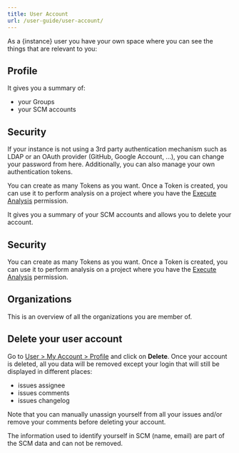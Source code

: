 ```yaml
---
title: User Account
url: /user-guide/user-account/
---
```


As a {instance} user you have your own space where you can see the things that are relevant to you:

## Profile

<!-- sonarqube -->

It gives you a summary of:

- your Groups
- your SCM accounts

## Security

If your instance is not using a 3rd party authentication mechanism such as LDAP or an OAuth provider (GitHub, Google Account, ...), you can change your password from here. Additionally, you can also manage your own authentication tokens.

You can create as many Tokens as you want. Once a Token is created, you can use it to perform analysis on a project where you have the [Execute Analysis](/instance-administration/security/) permission.

<!-- /sonarqube -->

<!-- sonarcloud -->

It gives you a summary of your SCM accounts and allows you to delete your account.

## Security

You can create as many Tokens as you want. Once a Token is created, you can use it to perform analysis on a project where you have the [Execute Analysis](/instance-administration/security/) permission.

## Organizations

This is an overview of all the organizations you are member of.

## Delete your user account

Go to [User > My Account > Profile](/#sonarcloud#/account) and click on **Delete**. Once your account is deleted, all you data will be removed except your login that will still be displayed in different places:

- issues assignee
- issues comments
- issues changelog

Note that you can manually unassign yourself from all your issues and/or remove your comments before deleting your account.

The information used to identify yourself in SCM (name, email) are part of the SCM data and can not be removed.

<!-- /sonarcloud -->
